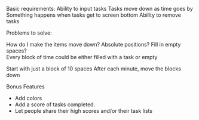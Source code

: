 Basic requirements:
  Ability to input tasks
  Tasks move down as time goes by
  Something happens when tasks get to screen bottom
  Ability to remove tasks

Problems to solve: 

How do I make the items move down? 
  Absolute positions?
  Fill in empty spaces?  
  Every block of time could be either filled with  a task or empty

Start with just a block of 10 spaces
After each minute, move the blocks down



Bonus Features 
- Add colors 
- Add a score of tasks completed.  
- Let people share their high scores and/or their task lists